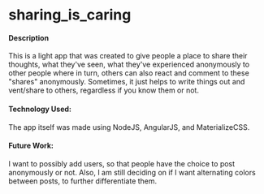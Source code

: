 # sharing_is_caring

<h4> Description </h4>
This is a light app that was created to give people a place to share their thoughts, what they've seen, what they've experienced anonymously
to other people where in turn, others can also react and comment to these "shares" anonymously. Sometimes, it just helps to write things out
and vent/share to others, regardless if you know them or not. 

<h4>Technology Used: </h4>
The app itself was made using NodeJS, AngularJS, and MaterializeCSS.

<h4>Future Work: </h4>
I want to possibly add users, so that people have the choice to post anonymously or not. Also, I am still deciding on if I want alternating colors
between posts, to further differentiate them.
